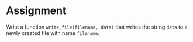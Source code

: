 # Assignment

Write a function `write_file(filename, data)` that writes the string `data` to
a newly created file with name `filename`.
